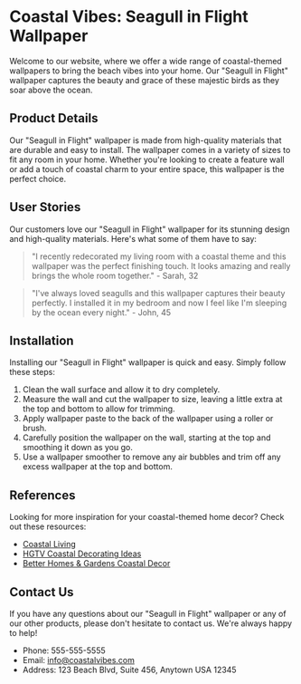 <!--
Write me content for website with wallpaper which alt text is:

"A close-up of a seagull in flight"

The name/title of the page should not be 1:1 copy of the alt text but rather a real content of the website which is using this wallpaper.

- Use markdown format
- Start with the heading
- The content should look like a real website
- Include real sections like references, contact, user stories, etc. use things relevant to the page purpose.
- Feel free to use structure like headings, bullets, numbering, blockquotes, paragraphs, horizontal lines, etc.
- You can use formatting like bold or _italic_
- You can include UTF-8 emojis
- Links should be only #hash anchors (and you can refer to the document itself)
- Do not include images
-->

<!--font:Montserrat-->

# Coastal Vibes: Seagull in Flight Wallpaper

Welcome to our website, where we offer a wide range of coastal-themed wallpapers to bring the beach vibes into your home. Our "Seagull in Flight" wallpaper captures the beauty and grace of these majestic birds as they soar above the ocean.

## Product Details

Our "Seagull in Flight" wallpaper is made from high-quality materials that are durable and easy to install. The wallpaper comes in a variety of sizes to fit any room in your home. Whether you're looking to create a feature wall or add a touch of coastal charm to your entire space, this wallpaper is the perfect choice.

## User Stories

Our customers love our "Seagull in Flight" wallpaper for its stunning design and high-quality materials. Here's what some of them have to say:

> "I recently redecorated my living room with a coastal theme and this wallpaper was the perfect finishing touch. It looks amazing and really brings the whole room together." - Sarah, 32

> "I've always loved seagulls and this wallpaper captures their beauty perfectly. I installed it in my bedroom and now I feel like I'm sleeping by the ocean every night." - John, 45

## Installation

Installing our "Seagull in Flight" wallpaper is quick and easy. Simply follow these steps:

1. Clean the wall surface and allow it to dry completely.
2. Measure the wall and cut the wallpaper to size, leaving a little extra at the top and bottom to allow for trimming.
3. Apply wallpaper paste to the back of the wallpaper using a roller or brush.
4. Carefully position the wallpaper on the wall, starting at the top and smoothing it down as you go.
5. Use a wallpaper smoother to remove any air bubbles and trim off any excess wallpaper at the top and bottom.

## References

Looking for more inspiration for your coastal-themed home decor? Check out these resources:

-   [Coastal Living](#)
-   [HGTV Coastal Decorating Ideas](#)
-   [Better Homes & Gardens Coastal Decor](#)

## Contact Us

If you have any questions about our "Seagull in Flight" wallpaper or any of our other products, please don't hesitate to contact us. We're always happy to help!

-   Phone: 555-555-5555
-   Email: info@coastalvibes.com
-   Address: 123 Beach Blvd, Suite 456, Anytown USA 12345
